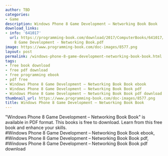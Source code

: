 ```yaml
---
author: TBD
categories:
- Game
description: Windows Phone 8 Game Development – Networking Book Book
download_links:
- info: '641017'
  url: https://programming-book.com/download/2017/ComputerBooks/641017/Windows Phone
    8 Game Development - Networking Book.pdf
image: https://www.programming-book.com/doc-images/8577.png
layout: post
permalink: /windows-phone-8-game-development-networking-book-book.html
tags:
- free book download
- free pdf download
- free programming ebook
- pdf free
- Windows Phone 8 Game Development – Networking Book Book ebook
- Windows Phone 8 Game Development – Networking Book Book pdf
- Windows Phone 8 Game Development – Networking Book Book pdf download
thumbnail_url: https://www.programming-book.com/doc-images/8577.png
title: Windows Phone 8 Game Development – Networking Book Book
---
```


 
<div class="item-desc text-justify">
  "Windows Phone 8 Game Development – Networking Book Book" is available in PDF format. This books is free to download. Learn from this free book and enhance your skills.
  <br>
  #Windows Phone 8 Game Development – Networking Book Book ebook, #Windows Phone 8 Game Development – Networking Book Book pdf, #Windows Phone 8 Game Development – Networking Book Book pdf download
</div>